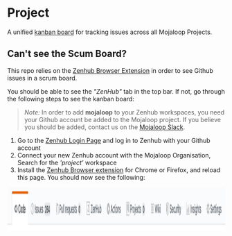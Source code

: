 # Project

A unified [kanban board](https://github.com/mojaloop/project#zenhub) for tracking issues across all Mojaloop Projects.

## Can't see the Scum Board?

This repo relies on the [Zenhub Browser Extension](https://www.zenhub.com/extension) in order to see Github issues in a scrum board.

You should be able to see the _"ZenHub"_ tab in the top bar. If not, go through the following steps to see the kanban board:

> _Note:_ In order to add __mojaloop__ to your Zenhub workspaces, you need your Github account be added to the Mojaloop project. If you believe you should be added, contact us on the [Mojaloop Slack](mojaloop.slack.com).

1. Go to the [Zenhub Login Page](https://app.zenhub.com/login) and log in to Zenhub with your Github account
2. Connect your new Zenhub account with the Mojaloop Organisation, Search for the _'project'_ workspace
3. Install the [Zenhub Browser extension](https://www.zenhub.com/extension) for Chrome or Firefox, and reload this page. You should now see the following: 

<img src="./assets/zenhub_tabs.png" height="100">
